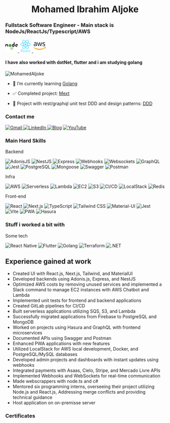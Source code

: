 <h1 align="center">Mohamed Ibrahim Aljoke</h1>
<h3 align="left">Fullstack Software Engineer - Main stack is NodeJs/ReactJs/Typescript/AWS</h3>
<p align="left">
  <a href="https://nodejs.org" target="_blank" rel="noreferrer">
    <img src="https://raw.githubusercontent.com/devicons/devicon/master/icons/nodejs/nodejs-original-wordmark.svg" alt="nodejs" width="40" height="40"/>
  </a>
  <a href="https://reactjs.org" target="_blank" rel="noreferrer">
    <img src="https://raw.githubusercontent.com/devicons/devicon/master/icons/react/react-original-wordmark.svg" alt="react" width="40" height="40"/>
  </a>
  <a href="https://aws.amazon.com" target="_blank" rel="noreferrer">
    <img src="https://raw.githubusercontent.com/devicons/devicon/master/icons/amazonwebservices/amazonwebservices-original-wordmark.svg" alt="aws" width="40" height="40"/>
  </a>
</p>

<h4 align="left">I have also worked with dotNet, flutter and i am studying golang</h4>

<p align="left"> <img src="https://komarev.com/ghpvc/?username=MohamedAljoke&label=Profile%20views&color=0e75b6&style=flat" alt="MohamedAljoke" /> </p>

- 🌱 I’m currently learning [Golang](https://github.com/MohamedAljoke/scrap_ifix_go)

- ✅ Completed project: [Mext](https://github.com/MohamedAljoke/mext_project)

- 🧼 Project with rest/graphql unit test DDD and design patterns: [DDD](https://github.com/MohamedAljoke/node_ddd_graphql_rest)

</div>

### Contact me

<a href="mailto:mohammed.maljoke@gmail.com" target="_blank"><img src="https://img.shields.io/badge/Gmail-D14836?style=for-the-badge&logo=gmail&logoColor=white" alt="Gmail" />
<a href="https://www.linkedin.com/in/mohamed-aljoke-a23217186/" target="_blank"><img src="https://img.shields.io/badge/linkedin-%230077B5.svg?style=for-the-badge&logo=linkedin&logoColor=white" alt="LinkedIn" />
<a href="https://devmohami.hashnode.dev/" target="_blank"><img src="https://img.shields.io/badge/Blog-Hashnode-%2336465D?style=for-the-badge" alt="Blog" /></a>
<a href="https://www.youtube.com/channel/UCkUgsd4IUob6IUVF1EP13eA" target="_blank"><img src="https://img.shields.io/badge/YouTube-Channel-%23FF0000?style=for-the-badge&logo=youtube&logoColor=white" alt="YouTube" /></a>

### Main Hard Skills

 <summary>Backend</summary>

![AdonisJS](https://img.shields.io/badge/adonisjs-%235A2D81.svg?style=for-the-badge&logo=adonisjs&logoColor=white)
![NestJS](https://img.shields.io/badge/nestjs-%23E0234E.svg?style=for-the-badge&logo=nestjs&logoColor=white)
![Express](https://img.shields.io/badge/express-%23404d59.svg?style=for-the-badge)
![Webhooks](https://img.shields.io/badge/webhooks-%238CA1AF.svg?style=for-the-badge)
![Websockets](https://img.shields.io/badge/Websockets-%23575757.svg?style=for-the-badge)
![GraphQL](https://img.shields.io/badge/graphql-%23E434AA.svg?style=for-the-badge&logo=graphql&logoColor=white)
![Jest](https://img.shields.io/badge/jest-%23C21325.svg?style=for-the-badge&logo=jest&logoColor=white)
![PostgreSQL](https://img.shields.io/badge/PostgreSQL-%23336791.svg?style=for-the-badge&logo=postgresql&logoColor=white)
![Mongoose](https://img.shields.io/badge/Mongoose-%23880000.svg?style=for-the-badge&logo=mongoose&logoColor=white)
![Swagger](https://img.shields.io/badge/Swagger-%2385EA2D.svg?style=for-the-badge&logo=swagger&logoColor=black)
![Postman](https://img.shields.io/badge/Postman-%23FF6C37.svg?style=for-the-badge&logo=postman&logoColor=white)

 <summary>Infra</summary>

![AWS](https://img.shields.io/badge/AWS-%23232F3E.svg?style=for-the-badge&logo=amazon-aws&logoColor=white)
![Serverless](https://img.shields.io/badge/Serverless-%23FD5750.svg?style=for-the-badge&logo=serverless&logoColor=white)
![Lambda](https://img.shields.io/badge/Lambda-%23FF9900.svg?style=for-the-badge&logo=amazon-aws&logoColor=white)
![EC2](https://img.shields.io/badge/EC2-%23232F3E.svg?style=for-the-badge&logo=amazon-aws&logoColor=white)
![S3](https://img.shields.io/badge/S3-%23232F3E.svg?style=for-the-badge&logo=amazon-aws&logoColor=white)
![CI/CD](https://img.shields.io/badge/CI%2FCD-%2343853D.svg?style=for-the-badge)
![LocalStack](https://img.shields.io/badge/LocalStack-%23162B4E.svg?style=for-the-badge)
![Redis](https://img.shields.io/badge/Redis-%23DD0031.svg?style=for-the-badge&logo=redis&logoColor=white)


 <summary>Front-end</summary>

![React](https://img.shields.io/badge/react-%2320232a.svg?style=for-the-badge&logo=react&logoColor=%2361DAFB)
![Next.js](https://img.shields.io/badge/Next-black?style=for-the-badge&logo=next.js&logoColor=white)
![TypeScript](https://img.shields.io/badge/typescript-%23007ACC.svg?style=for-the-badge&logo=typescript&logoColor=white)
![Tailwind CSS](https://img.shields.io/badge/tailwindcss-%2338B2AC.svg?style=for-the-badge&logo=tailwind-css&logoColor=white)
![Material-UI](https://img.shields.io/badge/Material--UI-%230081CB.svg?style=for-the-badge&logo=material-ui&logoColor=white)
![Jest](https://img.shields.io/badge/jest-%23C21325.svg?style=for-the-badge&logo=jest&logoColor=white)
![Vite](https://img.shields.io/badge/vite-%23646CFF.svg?style=for-the-badge&logo=vite&logoColor=white)
![PWA](https://img.shields.io/badge/PWA-%238B5CF6.svg?style=for-the-badge)
![Hasura](https://img.shields.io/badge/Hasura-%23161B22.svg?style=for-the-badge&logo=hasura&logoColor=white)

### Stuff i worked a bit with

 <summary>Some tech</summary>

![React Native](https://img.shields.io/badge/React%20Native-%2361DAFB.svg?style=for-the-badge&logo=react&logoColor=white)
![Flutter](https://img.shields.io/badge/Flutter-%2302569B.svg?style=for-the-badge&logo=flutter&logoColor=white)
![Golang](https://img.shields.io/badge/Go-%2300ADD8.svg?style=for-the-badge&logo=go&logoColor=white)
![Terraform](https://img.shields.io/badge/Terraform-%235835CC.svg?style=for-the-badge&logo=terraform&logoColor=white)
![.NET](https://img.shields.io/badge/.NET-%235C2D91.svg?style=for-the-badge&logo=.net&logoColor=white)

## Experience gained at work

- Created UI with React.js, Next.js, Tailwind, and MaterialUI
- Developed backends using Adonis.js, Express, and NestJS
- Optimized AWS costs by removing unused services and implemented a Slack command to manage EC2 instances with AWS Chatbot and Lambda
- Implemented unit tests for frontend and backend applications
- Created GitLab pipelines for CI/CD
- Built serverless applications utilizing SQS, S3, and Lambda
- Successfully migrated applications from Firebase to PostgreSQL and MongoDB
- Worked on projects using Hasura and GraphQL with frontend microservices
- Documented APIs using Swagger and Postman
- Enhanced PWA applications with new features
- Utilized LocalStack for AWS local development, Docker, and PostgreSQL/MySQL databases
- Developed admin projects and dashboards with instant updates using webhooks
- Integrated payments with Asaas, Cielo, Stripe, and Mercado Livre APIs
- Implemented Webhooks and WebSockets for real-time communication
- Made webscrappers with node.ts and c#
- Mentored six programming interns, overseeing their project utilizing Node.js and React.js, Addressing merge conflicts and providing technical guidance
- Host application on on-premisse server

### Certificates
<div data-iframe-width="150" data-iframe-height="270" data-share-badge-id="e82e969a-5b2f-4d78-9ac1-24e9ab29a519" data-share-badge-host="https://www.credly.com"></div><script type="text/javascript" async src="//cdn.credly.com/assets/utilities/embed.js"></script>
